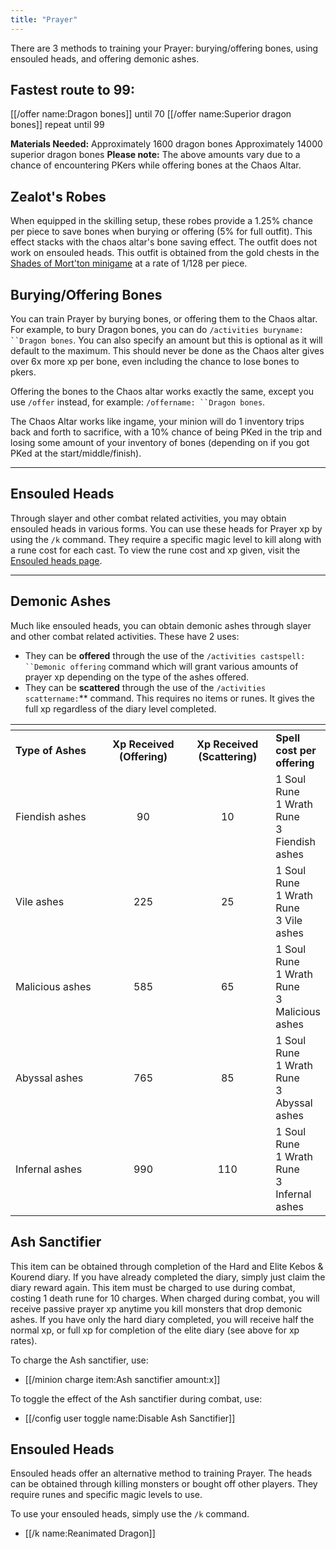 ```yaml
---
title: "Prayer"
---
```


There are 3 methods to training your Prayer: burying/offering bones, using ensouled heads, and offering demonic ashes.

## Fastest route to 99:

[[/offer name\:Dragon bones]] until 70
[[/offer name\:Superior dragon bones]] repeat until 99

**Materials Needed:**
Approximately 1600 dragon bones
Approximately 14000 superior dragon bones
**Please note:** The above amounts vary due to a chance of encountering PKers while offering bones at the Chaos Altar.

## Zealot's Robes

When equipped in the skilling setup, these robes provide a 1.25% chance per piece to save bones when burying or offering (5% for full outfit). This effect stacks with the chaos altar's bone saving effect. The outfit does not work on ensouled heads. This outfit is obtained from the gold chests in the [Shades of Mort'ton minigame](https://wiki.oldschool.gg/minigames/shades-of-mortton) at a rate of 1/128 per piece.

## Burying/Offering Bones

You can train Prayer by burying bones, or offering them to the Chaos altar. For example, to bury Dragon bones, you can do `/activities buryname: ``Dragon bones`. You can also specify an amount but this is optional as it will default to the maximum. This should never be done as the Chaos alter gives over 6x more xp per bone, even including the chance to lose bones to pkers.

Offering the bones to the Chaos altar works exactly the same, except you use `/offer` instead, for example: `/offername: ``Dragon bones`.

The Chaos Altar works like ingame, your minion will do 1 inventory trips back and forth to sacrifice, with a 10% chance of being PKed in the trip and losing some amount of your inventory of bones (depending on if you got PKed at the start/middle/finish).

---

## Ensouled Heads

Through slayer and other combat related activities, you may obtain ensouled heads in various forms. You can use these heads for Prayer xp by using the `/k` command. They require a specific magic level to kill along with a rune cost for each cast. To view the rune cost and xp given, visit the [Ensouled heads page](ensouled-heads.md).

---

## Demonic Ashes

Much like ensouled heads, you can obtain demonic ashes through slayer and other combat related activities. These have 2 uses:

- They can be **offered** through the use of the `/activities castspell: ``Demonic offering` command which will grant various amounts of prayer xp depending on the type of the ashes offered.
- They can be **scattered** through the use of the `/activities scattername:`\*\* command. This requires no items or runes. It gives the full xp regardless of the diary level completed.

<table><thead><tr><th width="187"></th><th width="152" align="center"></th><th width="149" align="center"></th><th></th></tr></thead><tbody><tr><td><strong>Type of Ashes</strong></td><td align="center"><strong>Xp Received (Offering)</strong></td><td align="center"><strong>Xp Received (Scattering)</strong></td><td><strong>Spell cost per offering</strong></td></tr><tr><td>Fiendish ashes</td><td align="center">90</td><td align="center">10</td><td>1 Soul Rune<br>1 Wrath Rune<br>3 Fiendish ashes</td></tr><tr><td>Vile ashes</td><td align="center">225</td><td align="center">25</td><td>1 Soul Rune<br>1 Wrath Rune<br>3 Vile ashes</td></tr><tr><td>Malicious ashes</td><td align="center">585</td><td align="center">65</td><td>1 Soul Rune<br>1 Wrath Rune<br>3 Malicious ashes</td></tr><tr><td>Abyssal ashes</td><td align="center">765</td><td align="center">85</td><td>1 Soul Rune<br>1 Wrath Rune<br>3 Abyssal ashes</td></tr><tr><td>Infernal ashes</td><td align="center">990</td><td align="center">110</td><td>1 Soul Rune<br>1 Wrath Rune<br>3 Infernal ashes</td></tr></tbody></table>

## Ash Sanctifier

This item can be obtained through completion of the Hard and Elite Kebos & Kourend diary. If you have already completed the diary, simply just claim the diary reward again. This item must be charged to use during combat, costing 1 death rune for 10 charges. When charged during combat, you will receive passive prayer xp anytime you kill monsters that drop demonic ashes. If you have only the hard diary completed, you will receive half the normal xp, or full xp for completion of the elite diary (see above for xp rates).

To charge the Ash sanctifier, use:

- [[/minion charge item:Ash sanctifier amount:x]]

To toggle the effect of the Ash sanctifier during combat, use:

- [[/config user toggle name:Disable Ash Sanctifier]]

## Ensouled Heads

Ensouled heads offer an alternative method to training Prayer. The heads can be obtained through killing monsters or bought off other players. They require runes and specific magic levels to use.

To use your ensouled heads, simply use the `/k` command.

- [[/k name:Reanimated Dragon]]
